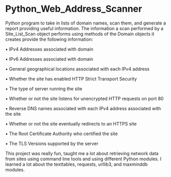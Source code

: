 # Python_Web_Address_Scanner
Python program to take in lists of domain names, scan them, and generate a report providing useful information. The information a scan performed by a Site_List_Scan object performs using methods of the Domain objects it creates provide the following information:

• IPv4 Addresses associated with domain

• IPv6 Addresses associated with domain

• General geographical locations associated with each IPv4 address

• Whether the site has enabled HTTP Strict Transport Security

• The type of server running the site

• Whether or not the site listens for unencrypted HTTP requests on port 80

• Reverse DNS names associated with each IPv4 address associated with the site

• Whether or not the site eventually redirects to an HTTPS site

• The Root Certificate Authority who certified the site

• The TLS Versions supported by the server

This project was really fun, taught me a lot about retrieving network data from sites using command line tools and using different Python modules. I learned a lot about the texttables, requests, urllib3, and maxminddb modules.
